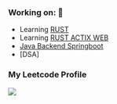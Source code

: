### Working on: 🚀

- Learning [RUST](https://github.com/dhanushrajgp/todo_app)
- Learning [RUST ACTIX WEB](https://github.com/dhanushrajgp/todo_app_webservice)
- [Java Backend Springboot](https://www.crio.do/learn/portfolio/gdhanush68/) 
- [DSA]

### My Leetcode Profile
![](https://leetcard.jacoblin.cool/gdhanush68?ext=heatmap)
